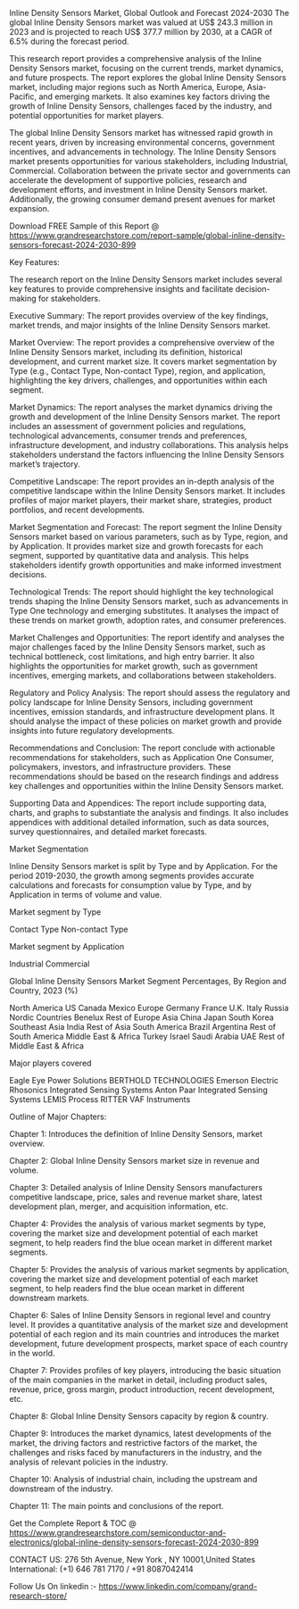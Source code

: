 Inline Density Sensors Market, Global Outlook and Forecast 2024-2030
The global Inline Density Sensors market was valued at US$ 243.3 million in 2023 and is projected to reach US$ 377.7 million by 2030, at a CAGR of 6.5% during the forecast period.

This research report provides a comprehensive analysis of the Inline Density Sensors market, focusing on the current trends, market dynamics, and future prospects. The report explores the global Inline Density Sensors market, including major regions such as North America, Europe, Asia-Pacific, and emerging markets. It also examines key factors driving the growth of Inline Density Sensors, challenges faced by the industry, and potential opportunities for market players.

The global Inline Density Sensors market has witnessed rapid growth in recent years, driven by increasing environmental concerns, government incentives, and advancements in technology. The Inline Density Sensors market presents opportunities for various stakeholders, including Industrial, Commercial. Collaboration between the private sector and governments can accelerate the development of supportive policies, research and development efforts, and investment in Inline Density Sensors market. Additionally, the growing consumer demand present avenues for market expansion.

Download FREE Sample of this Report @ https://www.grandresearchstore.com/report-sample/global-inline-density-sensors-forecast-2024-2030-899

Key Features:

The research report on the Inline Density Sensors market includes several key features to provide comprehensive insights and facilitate decision-making for stakeholders.

Executive Summary: The report provides overview of the key findings, market trends, and major insights of the Inline Density Sensors market.

Market Overview: The report provides a comprehensive overview of the Inline Density Sensors market, including its definition, historical development, and current market size. It covers market segmentation by Type (e.g., Contact Type, Non-contact Type), region, and application, highlighting the key drivers, challenges, and opportunities within each segment.

Market Dynamics: The report analyses the market dynamics driving the growth and development of the Inline Density Sensors market. The report includes an assessment of government policies and regulations, technological advancements, consumer trends and preferences, infrastructure development, and industry collaborations. This analysis helps stakeholders understand the factors influencing the Inline Density Sensors market’s trajectory.

Competitive Landscape: The report provides an in-depth analysis of the competitive landscape within the Inline Density Sensors market. It includes profiles of major market players, their market share, strategies, product portfolios, and recent developments.

Market Segmentation and Forecast: The report segment the Inline Density Sensors market based on various parameters, such as by Type, region, and by Application. It provides market size and growth forecasts for each segment, supported by quantitative data and analysis. This helps stakeholders identify growth opportunities and make informed investment decisions.

Technological Trends: The report should highlight the key technological trends shaping the Inline Density Sensors market, such as advancements in Type One technology and emerging substitutes. It analyses the impact of these trends on market growth, adoption rates, and consumer preferences.

Market Challenges and Opportunities: The report identify and analyses the major challenges faced by the Inline Density Sensors market, such as technical bottleneck, cost limitations, and high entry barrier. It also highlights the opportunities for market growth, such as government incentives, emerging markets, and collaborations between stakeholders.

Regulatory and Policy Analysis: The report should assess the regulatory and policy landscape for Inline Density Sensors, including government incentives, emission standards, and infrastructure development plans. It should analyse the impact of these policies on market growth and provide insights into future regulatory developments.

Recommendations and Conclusion: The report conclude with actionable recommendations for stakeholders, such as Application One Consumer, policymakers, investors, and infrastructure providers. These recommendations should be based on the research findings and address key challenges and opportunities within the Inline Density Sensors market.

Supporting Data and Appendices: The report include supporting data, charts, and graphs to substantiate the analysis and findings. It also includes appendices with additional detailed information, such as data sources, survey questionnaires, and detailed market forecasts.

Market Segmentation

Inline Density Sensors market is split by Type and by Application. For the period 2019-2030, the growth among segments provides accurate calculations and forecasts for consumption value by Type, and by Application in terms of volume and value.

Market segment by Type

Contact Type
Non-contact Type

Market segment by Application

Industrial
Commercial

Global Inline Density Sensors Market Segment Percentages, By Region and Country, 2023 (%)

North America
US
Canada
Mexico
Europe
Germany
France
U.K.
Italy
Russia
Nordic Countries
Benelux
Rest of Europe
Asia
China
Japan
South Korea
Southeast Asia
India
Rest of Asia
South America
Brazil
Argentina
Rest of South America
Middle East & Africa
Turkey
Israel
Saudi Arabia
UAE
Rest of Middle East & Africa

Major players covered

Eagle Eye Power Solutions
BERTHOLD TECHNOLOGIES
Emerson Electric
Rhosonics
Integrated Sensing Systems
Anton Paar
Integrated Sensing Systems
LEMIS Process
RITTER
VAF Instruments

Outline of Major Chapters:

Chapter 1: Introduces the definition of Inline Density Sensors, market overview.

Chapter 2: Global Inline Density Sensors market size in revenue and volume.

Chapter 3: Detailed analysis of Inline Density Sensors manufacturers competitive landscape, price, sales and revenue market share, latest development plan, merger, and acquisition information, etc.

Chapter 4: Provides the analysis of various market segments by type, covering the market size and development potential of each market segment, to help readers find the blue ocean market in different market segments.

Chapter 5: Provides the analysis of various market segments by application, covering the market size and development potential of each market segment, to help readers find the blue ocean market in different downstream markets.

Chapter 6: Sales of Inline Density Sensors in regional level and country level. It provides a quantitative analysis of the market size and development potential of each region and its main countries and introduces the market development, future development prospects, market space of each country in the world.

Chapter 7: Provides profiles of key players, introducing the basic situation of the main companies in the market in detail, including product sales, revenue, price, gross margin, product introduction, recent development, etc.

Chapter 8: Global Inline Density Sensors capacity by region & country.

Chapter 9: Introduces the market dynamics, latest developments of the market, the driving factors and restrictive factors of the market, the challenges and risks faced by manufacturers in the industry, and the analysis of relevant policies in the industry.

Chapter 10: Analysis of industrial chain, including the upstream and downstream of the industry.

Chapter 11: The main points and conclusions of the report.

Get the Complete Report & TOC @ https://www.grandresearchstore.com/semiconductor-and-electronics/global-inline-density-sensors-forecast-2024-2030-899

CONTACT US:
276 5th Avenue, New York , NY 10001,United States
International: (+1) 646 781 7170 / +91 8087042414

Follow Us On linkedin :- https://www.linkedin.com/company/grand-research-store/
